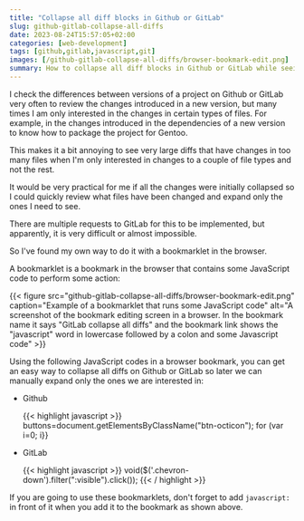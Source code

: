 ```yaml
---
title: "Collapse all diff blocks in Github or GitLab"
slug: github-gitlab-collapse-all-diffs
date: 2023-08-24T15:57:05+02:00
categories: [web-development]
tags: [github,gitlab,javascript,git]
images: [/github-gitlab-collapse-all-diffs/browser-bookmark-edit.png]
summary: How to collapse all diff blocks in Github or GitLab while seeing changes between versions
---
```

I check the differences between versions of a project on Github or GitLab very often to review the changes introduced in a new version, but many times I am only interested in the changes in certain types of files. For example, in the changes introduced in the dependencies of a new version to know how to package the project for Gentoo.

This makes it a bit annoying to see very large diffs that have changes in too many files when I'm only interested in changes to a couple of file types and not the rest.

It would be very practical for me if all the changes were initially collapsed so I could quickly review what files have been changed and expand only the ones I need to see.

There are multiple requests to GitLab for this to be implemented, but apparently, it is very difficult or almost impossible.

So I've found my own way to do it with a bookmarklet in the browser.

A bookmarklet is a bookmark in the browser that contains some JavaScript code to perform some action:

{{< figure src="github-gitlab-collapse-all-diffs/browser-bookmark-edit.png" caption="Example of a bookmarklet that runs some JavaScript code" alt="A screenshot of the bookmark editing screen in a browser. In the bookmark name it says \"GitLab collapse all diffs\" and the bookmark link shows the \"javascript\" word in lowercase followed by a colon and some Javascript code" >}}

Using the following JavaScript codes in a browser bookmark, you can get an easy way to collapse all diffs on Github or GitLab so later we can manually expand only the ones we are interested in:

<ul>
<li><p>Github</p>
{{< highlight javascript >}}
buttons=document.getElementsByClassName("btn-octicon"); for (var i=0; i<buttons.length; i++) if (buttons[i].getAttribute("aria-expanded") == "true") buttons[i].click(); void(0);
{{< / highlight >}}
</li>
<li><p>GitLab</p>
{{< highlight javascript >}}
void($('.chevron-down').filter(":visible").click());
{{< / highlight >}}
</li>
</ul>

If you are going to use these bookmarklets, don't forget to add <code>javascript:</code> in front of it when you add it to the bookmark as shown above.
